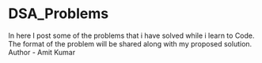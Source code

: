# DSA_Problems
In here I post some of the problems that i have solved while i learn to Code.
<br>
The format of the problem will be shared along with my proposed solution.
Author - Amit Kumar